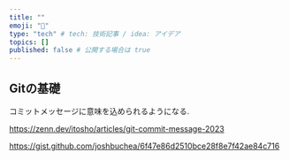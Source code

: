 ```yaml
---
title: ""
emoji: "🐙"
type: "tech" # tech: 技術記事 / idea: アイデア
topics: []
published: false # 公開する場合は true
---
```


## Gitの基礎

コミットメッセージに意味を込められるようになる.

<https://zenn.dev/itosho/articles/git-commit-message-2023>

<https://gist.github.com/joshbuchea/6f47e86d2510bce28f8e7f42ae84c716>
